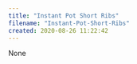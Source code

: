 ```yaml
---
title: "Instant Pot Short Ribs"
filename: "Instant-Pot-Short-Ribs"
created: 2020-08-26 11:22:42
---
```

None
